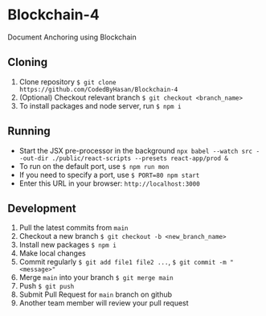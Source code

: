 # Blockchain-4
 Document Anchoring using Blockchain

## Cloning
 1. Clone repository `$ git clone https://github.com/CodedByHasan/Blockchain-4`
 2. (Optional) Checkout relevant branch `$ git checkout <branch_name>`
 3. To install packages and node server, run `$ npm i`

## Running
 - Start the JSX pre-processor in the background `npx babel --watch src --out-dir ./public/react-scripts --presets react-app/prod &`
 - To run on the default port, use `$ npm run mon`
 - If you need to specify a port, use `$ PORT=80 npm start`
 - Enter this URL in your browser: `http://localhost:3000`

## Development
 1. Pull the latest commits from `main`
 2. Checkout a new branch `$ git checkout -b <new_branch_name>`
 3. Install new packages `$ npm i`
 4. Make local changes
 5. Commit regularly `$ git add file1 file2 ...`, `$ git commit -m "<message>"`
 6. Merge `main` into your branch `$ git merge main`
 7. Push `$ git push`
 8. Submit Pull Request for `main` branch on github
 9. Another team member will review your pull request
